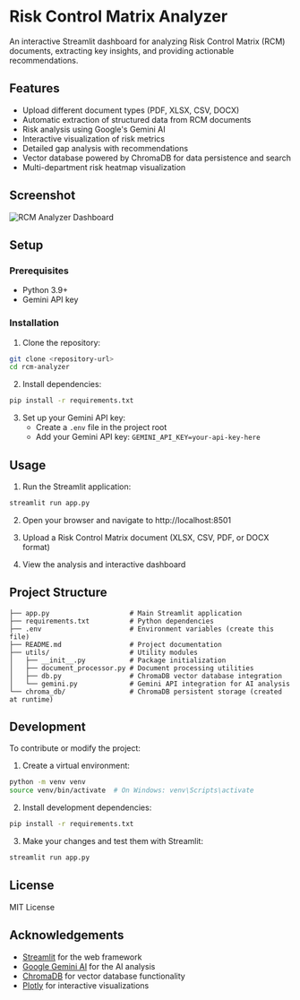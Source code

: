 # Risk Control Matrix Analyzer

An interactive Streamlit dashboard for analyzing Risk Control Matrix (RCM) documents, extracting key insights, and providing actionable recommendations.

## Features

- Upload different document types (PDF, XLSX, CSV, DOCX)
- Automatic extraction of structured data from RCM documents 
- Risk analysis using Google's Gemini AI
- Interactive visualization of risk metrics
- Detailed gap analysis with recommendations
- Vector database powered by ChromaDB for data persistence and search
- Multi-department risk heatmap visualization

## Screenshot

![RCM Analyzer Dashboard](https://img.icons8.com/color/96/000000/risk-management.png)

## Setup

### Prerequisites

- Python 3.9+
- Gemini API key

### Installation

1. Clone the repository:
```bash
git clone <repository-url>
cd rcm-analyzer
```

2. Install dependencies:
```bash
pip install -r requirements.txt
```

3. Set up your Gemini API key:
   - Create a `.env` file in the project root
   - Add your Gemini API key: `GEMINI_API_KEY=your-api-key-here`

## Usage

1. Run the Streamlit application:
```bash
streamlit run app.py
```

2. Open your browser and navigate to http://localhost:8501

3. Upload a Risk Control Matrix document (XLSX, CSV, PDF, or DOCX format)

4. View the analysis and interactive dashboard

## Project Structure

```
├── app.py                    # Main Streamlit application
├── requirements.txt          # Python dependencies
├── .env                      # Environment variables (create this file)
├── README.md                 # Project documentation
├── utils/                    # Utility modules
│   ├── __init__.py           # Package initialization
│   ├── document_processor.py # Document processing utilities
│   ├── db.py                 # ChromaDB vector database integration
│   └── gemini.py             # Gemini API integration for AI analysis
└── chroma_db/                # ChromaDB persistent storage (created at runtime)
```

## Development

To contribute or modify the project:

1. Create a virtual environment:
```bash
python -m venv venv
source venv/bin/activate  # On Windows: venv\Scripts\activate
```

2. Install development dependencies:
```bash
pip install -r requirements.txt
```

3. Make your changes and test them with Streamlit:
```bash
streamlit run app.py
```

## License

MIT License

## Acknowledgements

- [Streamlit](https://streamlit.io/) for the web framework
- [Google Gemini AI](https://ai.google.dev/) for the AI analysis
- [ChromaDB](https://www.trychroma.com/) for vector database functionality
- [Plotly](https://plotly.com/) for interactive visualizations 